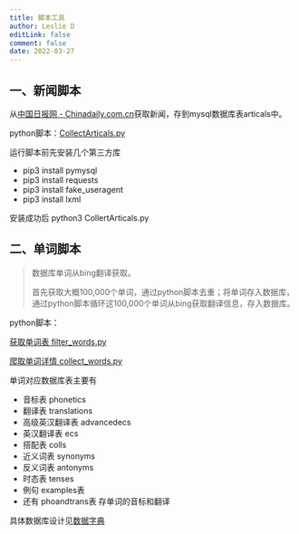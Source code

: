 ```yaml
---
title: 脚本工具
author: Leslie D
editLink: false
comment: false
date: 2022-03-27
---
```


## 一、新闻脚本

从[中国日报网 - Chinadaily.com.cn](http://www.chinadaily.com.cn/business/tech)获取新闻，存到mysql数据库表articals中。

python脚本：[CollectArticals.py](/scripts/CollectArticals.py)

运行脚本前先安装几个第三方库

- pip3 install pymysql
- pip3 install requests
- pip3 install fake_useragent
- pip3 install lxml

安装成功后 python3 CollertArticals.py

## 二、单词脚本

> 数据库单词从bing翻译获取。
>
>首先获取大概100,000个单词，通过python脚本去重；将单词存入数据库，通过python脚本循环这100,000个单词从bing获取翻译信息，存入数据库。

python脚本：

[获取单词表 filter_words.py](/scripts/CollectWords/filter_words.py)

[爬取单词详情 collect_words.py](/scripts/CollectWords/collect_words.py)

单词对应数据库表主要有
* 音标表 phonetics
* 翻译表 translations
* 高级英汉翻译表 advancedecs
* 英汉翻译表 ecs
* 搭配表 colls
* 近义词表 synonyms
* 反义词表 antonyms
* 时态表 tenses
* 例句 examples表
* 还有 phoandtrans表 存单词的音标和翻译

具体数据库设计见[数据字典](/projects/reading/数据字典.md)